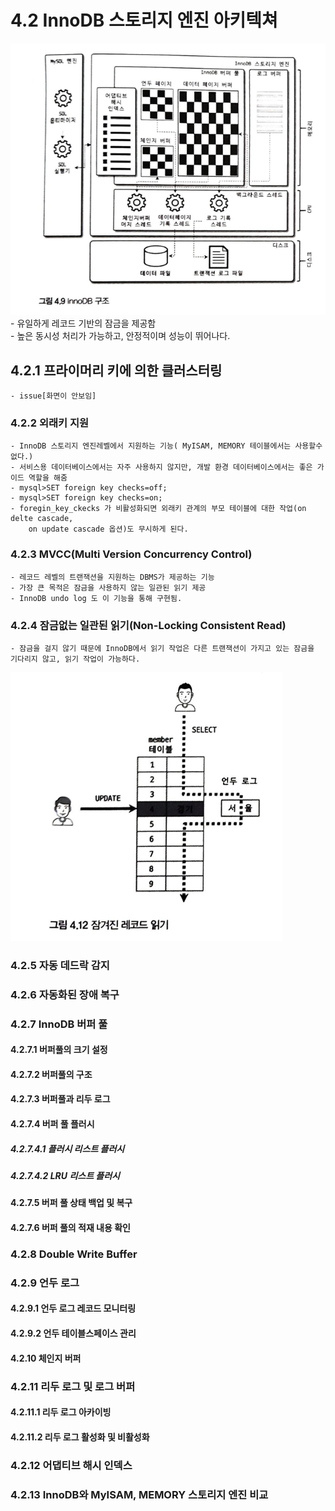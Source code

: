 # 4.2 InnoDB 스토리지 엔진 아키텍쳐
![img_11.png](img_11.png)
    - 유일하게 레코드 기반의 잠금을 제공함<br>
    - 높은 동시성 처리가 가능하고, 안정적이며 성능이 뛰어나다.
## 4.2.1 프라이머리 키에 의한 클러스터링
    - issue[화면이 안보임]
### 4.2.2 외래키 지원
    - InnoDB 스토리지 엔진레벨에서 지원하는 기능( MyISAM, MEMORY 테이블에서는 사용할수 없다.)
    - 서비스용 데이터베이스에서는 자주 사용하지 않지만, 개발 환경 데이터베이스에서는 좋은 가이드 역할을 해줌
    - mysql>SET foreign key checks=off;
    - mysql>SET foreign key checks=on;
    - foregin_key_ckecks 가 비활성화되면 외래키 관계의 부모 테이블에 대한 작업(on delte cascade,
        on update cascade 옵션)도 무시하게 된다.

### 4.2.3 MVCC(Multi Version Concurrency Control)
    - 레코드 레벨의 트랜잭션을 지원하는 DBMS가 제공하는 기능
    - 가장 큰 목적은 잠금을 사용하지 않는 일관된 읽기 제공
    - InnoDB undo log 도 이 기능을 통해 구현됨.
### 4.2.4 잠금없는 일관된 읽기(Non-Locking Consistent Read)
    - 잠금을 걸지 않기 때문에 InnoDB에서 읽기 작업은 다른 트랜잭션이 가지고 있는 잠금을 기다리지 않고, 읽기 작업이 가능하다.
![img_12.png](img_12.png)
### 4.2.5 자동 데드락 감지
### 4.2.6 자동화된 장애 복구
### 4.2.7 InnoDB 버퍼 풀
#### 4.2.7.1 버퍼풀의 크기 설정
#### 4.2.7.2 버퍼풀의 구조
#### 4.2.7.3 버퍼풀과 리두 로그
#### 4.2.7.4 버퍼 풀 플러시
##### 4.2.7.4.1 플러시 리스트 플러시
##### 4.2.7.4.2 LRU 리스트 플러시
#### 4.2.7.5 버퍼 풀 상태 백업 및 복구
#### 4.2.7.6 버퍼 풀의 적재 내용 확인
### 4.2.8 Double Write Buffer
### 4.2.9 언두 로그
#### 4.2.9.1 언두 로그 레코드 모니터링
#### 4.2.9.2 언두 테이블스페이스 관리
#### 4.2.10 체인지 버퍼
### 4.2.11 리두 로그 및 로그 버퍼
#### 4.2.11.1 리두 로그 아카이빙
#### 4.2.11.2 리두 로그 활성화 및 비활성화
### 4.2.12 어댑티브 해시 인덱스 
### 4.2.13 InnoDB와 MyISAM, MEMORY 스토리지 엔진 비교

